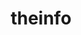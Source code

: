 ---
title: theinfo
head-desc: Tess Havas is a graphic designer and illustrator from Seattle, Washington. She currently works at Franklyn in Brooklyn. She has a love for branding, illustration and cats (among several other things).
email: tesshavas@gmail.com
social: tesshavas
---